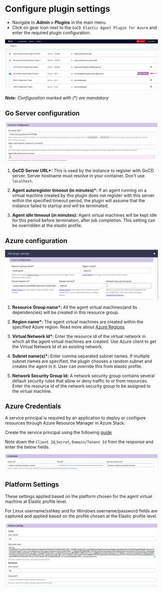 # Configure plugin settings

* Navigate to **_Admin > Plugins_** in the main menu
* Click on gear icon next to the `GoCD Elastic Agent Plugin for Azure` and enter the required plugin configuration.

![Alt text](readme-screenshots/azure/plugin_settings/plugin_listing.png?raw=true "Plugin Settings")

**_Note:_** *Configuration marked with (\*) are mandatory*

## Go Server configuration

![Alt text](readme-screenshots/azure/plugin_settings/go_server_configuration.png?raw=true "Go Server configuration")

1. **GoCD Server URL\*:** This is used by the instance to register with GoCD server. Server hostname must resolve in your container. Don't use `localhost`.

2. **Agent autoregister timeout (in minutes)\*:** If an agent running on a virtual machine created by this plugin does not register with this server within the specified timeout period, the plugin will assume that the instance failed to startup and will be terminated.

3. **Agent idle timeout (in minutes):** Agent virtual machines will be kept idle for this period before termination, after job completion. This setting can be overridden at the elastic profile.

## Azure configuration

![Alt text](readme-screenshots/azure/plugin_settings/azure_configuration.png?raw=true "Azure configuration")

1. **Resource Group name\*:** All the agent virtual machines(and its dependencies) will be created in this resource group.

2. **Region name\*:** The agent virtual machines are created within the specified Azure region. Read more about [Azure Regions](https://azure.microsoft.com/en-in/global-infrastructure/locations/)

3. **Virtual Network Id\*:**  Enter the  resource id of the virtual network in which all the agent virtual machines are created. Use Azure client to get the Virtual Network Id of an existing network.

4. **Subnet name(s)\*:** Enter comma separated subnet names. If multiple subnet names are specified, the plugin chooses a random subnet and creates the agent in it. User can override this from elastic profile.

5. **Network Security Group Id:**  A network security group contains several default security rules that allow or deny traffic to or from resources. Enter the resource id of the network security group to be assigned to the virtual machine.


## Azure Credentials

A service principal is required by an application to deploy or configure resources through Azure Resource Manager in Azure Stack.

Create the service principal using the following [guide](https://docs.microsoft.com/en-us/cli/azure/ad/sp?view=azure-cli-latest#az-ad-sp-create-for-rbac)

Note down the `Client Id`,`Secret`, `Domain/Tenant Id` from the response and enter the below fields.

![Alt text](readme-screenshots/azure/plugin_settings/credentials.png?raw=true "Azure Credentials")


## Platform Settings

These settings applied based on the platform chosen for the agent virtual machine at Elastic profile level.

For Linux username/sshkey and for Windows username/password fields are captured and applied based on the profile chosen
at the Elastic profile level.

![Alt text](readme-screenshots/azure/plugin_settings/platform_settings.png?raw=true "Platform Settings")
